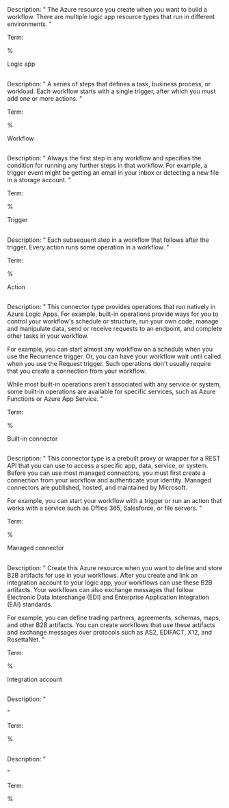 ##

Description:
"
The Azure resource you create when you want to build a workflow. There are multiple logic app resource types that run in different environments.
"

Term:

%

Logic app

##

Description:
"
A series of steps that defines a task, business process, or workload. Each workflow starts with a single trigger, after which you must add one or more actions.
"

Term:

%

Workflow

##

Description:
"
Always the first step in any workflow and specifies the condition for running any further steps in that workflow. For example, a trigger event might be getting an email in your inbox or detecting a new file in a storage account.
"

Term:

%

Trigger

##

Description:
"
Each subsequent step in a workflow that follows after the trigger. Every action runs some operation in a workflow.
"

Term:

%

Action

##

Description:
"
This connector type provides operations that run natively in Azure Logic Apps. For example, built-in operations provide ways for you to control your workflow's schedule or structure, run your own code, manage and manipulate data, send or receive requests to an endpoint, and complete other tasks in your workflow.

For example, you can start almost any workflow on a schedule when you use the Recurrence trigger. Or, you can have your workflow wait until called when you use the Request trigger. Such operations don't usually require that you create a connection from your workflow.

While most built-in operations aren't associated with any service or system, some built-in operations are available for specific services, such as Azure Functions or Azure App Service.
"

Term:

%

Built-in connector

##

Description:
"
This connector type is a prebuilt proxy or wrapper for a REST API that you can use to access a specific app, data, service, or system. Before you can use most managed connectors, you must first create a connection from your workflow and authenticate your identity. Managed connectors are published, hosted, and maintained by Microsoft.

For example, you can start your workflow with a trigger or run an action that works with a service such as Office 365, Salesforce, or file servers.
"

Term:

%

Managed connector

##

Description:
"
Create this Azure resource when you want to define and store B2B artifacts for use in your workflows. After you create and link an integration account to your logic app, your workflows can use these B2B artifacts. Your workflows can also exchange messages that follow Electronic Data Interchange (EDI) and Enterprise Application Integration (EAI) standards.

For example, you can define trading partners, agreements, schemas, maps, and other B2B artifacts. You can create workflows that use these artifacts and exchange messages over protocols such as AS2, EDIFACT, X12, and RosettaNet.
"

Term:

%

Integration account

##

Description:
"

"

Term:

%



##

Description:
"

"

Term:

%


